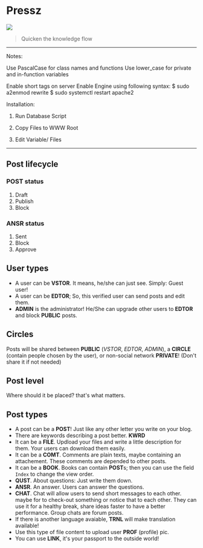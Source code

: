 # **Pressz**
![](variable/logo.svg)
> Quicken the knowledge flow

------------

Notes:

Use PascalCase for class names and functions
Use lower_case for private and in-function variables

Enable short tags on server
Enable Engine using following syntax:
    $ sudo a2enmod rewrite
    $ sudo systemctl restart apache2

Installation:

1. Run Database Script

2. Copy Files to WWW Root

3. Edit Variable/ Files

------------

## Post lifecycle
### POST status
1. Draft
2. Publish
3. Block
### ANSR status
1. Sent
2. Block
3. Approve

## User types
- A user can be **VSTOR**. It means, he/she can just see. Simply: Guest user!
- A user can be **EDTOR**; So, this verified user can send posts and edit them.
- **ADMIN** is the administrator! He/She can upgrade other users to **EDTOR** and block **PUBLIC** posts.

## Circles
Posts will be shared between **PUBLIC** (*VSTOR*, *EDTOR*, *ADMIN*), a **CIRCLE** (contain people chosen by the user), or non-social network **PRIVATE**! (Don't share it if not needed)

## Post level
Where should it be placed? that's what matters.

## Post types
- A post can be a **POST**! Just like any other letter you write on your blog.
- There are keywords describing a post better. **KWRD**
- It can be a **FILE**. Updload your files and write a little description for them. Your users can download them easily.
- It can be a **COMT**. Comments are plain texts, maybe containing an attachement. These comments are depended to other posts.
- It can be a **BOOK**. Books can contain **POST**s; then you can use the field `Index` to change the view order.
- **QUST**. About questions: Just write them down.
- **ANSR**. An answer. Users can answer the questions.
- **CHAT**. Chat will allow users to send short messages to each other. maybe for to check-out something or notice that to each other. They can use it for a healthy break, share ideas faster to have a better performance. Group chats are forum posts.
- If there is another language avaiable, **TRNL** will make translation available!
- Use this type of file content to upload user **PROF** (profile) pic.
- You can use **LINK**, it's your passport to the outside world!
